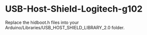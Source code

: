 # USB-Host-Shield-Logitech-g102

Replace the hidboot.h files into your Arduino/Libraries/USB_HOST_SHIELD_LIBRARY_2.0 folder.
